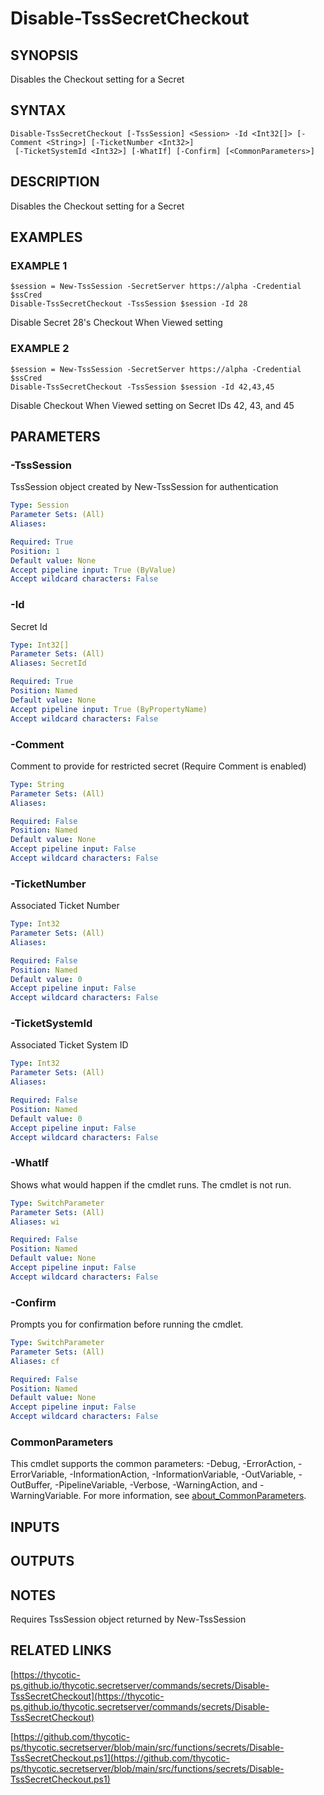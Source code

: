 # Disable-TssSecretCheckout

## SYNOPSIS
Disables the Checkout setting for a Secret

## SYNTAX

```
Disable-TssSecretCheckout [-TssSession] <Session> -Id <Int32[]> [-Comment <String>] [-TicketNumber <Int32>]
 [-TicketSystemId <Int32>] [-WhatIf] [-Confirm] [<CommonParameters>]
```

## DESCRIPTION
Disables the Checkout setting for a Secret

## EXAMPLES

### EXAMPLE 1
```
$session = New-TssSession -SecretServer https://alpha -Credential $ssCred
Disable-TssSecretCheckout -TssSession $session -Id 28
```

Disable Secret 28's Checkout When Viewed setting

### EXAMPLE 2
```
$session = New-TssSession -SecretServer https://alpha -Credential $ssCred
Disable-TssSecretCheckout -TssSession $session -Id 42,43,45
```

Disable Checkout When Viewed setting on Secret IDs 42, 43, and 45

## PARAMETERS

### -TssSession
TssSession object created by New-TssSession for authentication

```yaml
Type: Session
Parameter Sets: (All)
Aliases:

Required: True
Position: 1
Default value: None
Accept pipeline input: True (ByValue)
Accept wildcard characters: False
```

### -Id
Secret Id

```yaml
Type: Int32[]
Parameter Sets: (All)
Aliases: SecretId

Required: True
Position: Named
Default value: None
Accept pipeline input: True (ByPropertyName)
Accept wildcard characters: False
```

### -Comment
Comment to provide for restricted secret (Require Comment is enabled)

```yaml
Type: String
Parameter Sets: (All)
Aliases:

Required: False
Position: Named
Default value: None
Accept pipeline input: False
Accept wildcard characters: False
```

### -TicketNumber
Associated Ticket Number

```yaml
Type: Int32
Parameter Sets: (All)
Aliases:

Required: False
Position: Named
Default value: 0
Accept pipeline input: False
Accept wildcard characters: False
```

### -TicketSystemId
Associated Ticket System ID

```yaml
Type: Int32
Parameter Sets: (All)
Aliases:

Required: False
Position: Named
Default value: 0
Accept pipeline input: False
Accept wildcard characters: False
```

### -WhatIf
Shows what would happen if the cmdlet runs.
The cmdlet is not run.

```yaml
Type: SwitchParameter
Parameter Sets: (All)
Aliases: wi

Required: False
Position: Named
Default value: None
Accept pipeline input: False
Accept wildcard characters: False
```

### -Confirm
Prompts you for confirmation before running the cmdlet.

```yaml
Type: SwitchParameter
Parameter Sets: (All)
Aliases: cf

Required: False
Position: Named
Default value: None
Accept pipeline input: False
Accept wildcard characters: False
```

### CommonParameters
This cmdlet supports the common parameters: -Debug, -ErrorAction, -ErrorVariable, -InformationAction, -InformationVariable, -OutVariable, -OutBuffer, -PipelineVariable, -Verbose, -WarningAction, and -WarningVariable. For more information, see [about_CommonParameters](http://go.microsoft.com/fwlink/?LinkID=113216).

## INPUTS

## OUTPUTS

## NOTES
Requires TssSession object returned by New-TssSession

## RELATED LINKS

[https://thycotic-ps.github.io/thycotic.secretserver/commands/secrets/Disable-TssSecretCheckout](https://thycotic-ps.github.io/thycotic.secretserver/commands/secrets/Disable-TssSecretCheckout)

[https://github.com/thycotic-ps/thycotic.secretserver/blob/main/src/functions/secrets/Disable-TssSecretCheckout.ps1](https://github.com/thycotic-ps/thycotic.secretserver/blob/main/src/functions/secrets/Disable-TssSecretCheckout.ps1)

